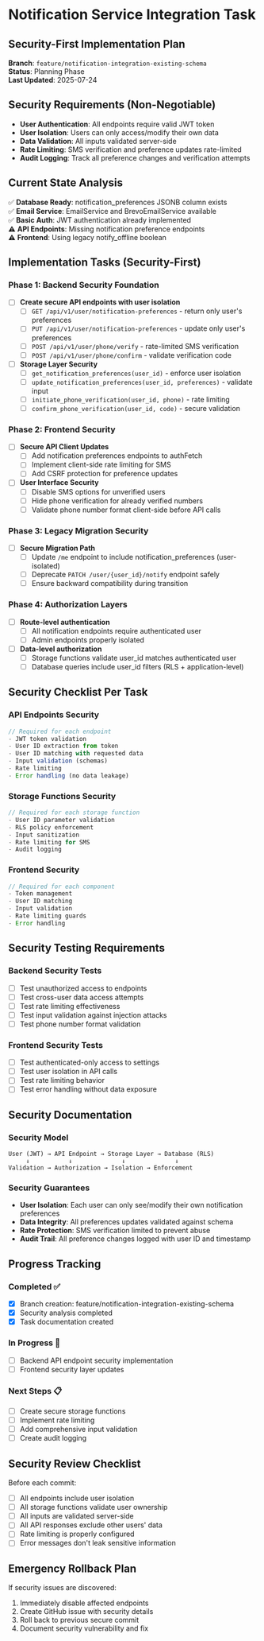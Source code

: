 # Notification Service Integration Task

## Security-First Implementation Plan
**Branch**: `feature/notification-integration-existing-schema`  
**Status**: Planning Phase  
**Last Updated**: 2025-07-24  

## Security Requirements (Non-Negotiable)
- **User Authentication**: All endpoints require valid JWT token
- **User Isolation**: Users can only access/modify their own data
- **Data Validation**: All inputs validated server-side
- **Rate Limiting**: SMS verification and preference updates rate-limited
- **Audit Logging**: Track all preference changes and verification attempts

## Current State Analysis
✅ **Database Ready**: notification_preferences JSONB column exists  
✅ **Email Service**: EmailService and BrevoEmailService available  
✅ **Basic Auth**: JWT authentication already implemented  
⚠️ **API Endpoints**: Missing notification preference endpoints  
⚠️ **Frontend**: Using legacy notify_offline boolean  

## Implementation Tasks (Security-First)

### Phase 1: Backend Security Foundation
- [ ] **Create secure API endpoints with user isolation**
  - [ ] `GET /api/v1/user/notification-preferences` - return only user's preferences
  - [ ] `PUT /api/v1/user/notification-preferences` - update only user's preferences
  - [ ] `POST /api/v1/user/phone/verify` - rate-limited SMS verification
  - [ ] `POST /api/v1/user/phone/confirm` - validate verification code

- [ ] **Storage Layer Security**
  - [ ] `get_notification_preferences(user_id)` - enforce user isolation
  - [ ] `update_notification_preferences(user_id, preferences)` - validate input
  - [ ] `initiate_phone_verification(user_id, phone)` - rate limiting
  - [ ] `confirm_phone_verification(user_id, code)` - secure validation

### Phase 2: Frontend Security
- [ ] **Secure API Client Updates**
  - [ ] Add notification preferences endpoints to authFetch
  - [ ] Implement client-side rate limiting for SMS
  - [ ] Add CSRF protection for preference updates

- [ ] **User Interface Security**
  - [ ] Disable SMS options for unverified users
  - [ ] Hide phone verification for already verified numbers
  - [ ] Validate phone number format client-side before API calls

### Phase 3: Legacy Migration Security
- [ ] **Secure Migration Path**
  - [ ] Update `/me` endpoint to include notification_preferences (user-isolated)
  - [ ] Deprecate `PATCH /user/{user_id}/notify` endpoint safely
  - [ ] Ensure backward compatibility during transition

### Phase 4: Authorization Layers
- [ ] **Route-level authentication**
  - [ ] All notification endpoints require authenticated user
  - [ ] Admin endpoints properly isolated

- [ ] **Data-level authorization**
  - [ ] Storage functions validate user_id matches authenticated user
  - [ ] Database queries include user_id filters (RLS + application-level)

## Security Checklist Per Task

### API Endpoints Security
```typescript
// Required for each endpoint
- JWT token validation
- User ID extraction from token
- User ID matching with requested data
- Input validation (schemas)
- Rate limiting
- Error handling (no data leakage)
```

### Storage Functions Security
```typescript
// Required for each storage function
- User ID parameter validation
- RLS policy enforcement
- Input sanitization
- Rate limiting for SMS
- Audit logging
```

### Frontend Security
```typescript
// Required for each component
- Token management
- User ID matching
- Input validation
- Rate limiting guards
- Error handling
```

## Security Testing Requirements

### Backend Security Tests
- [ ] Test unauthorized access to endpoints
- [ ] Test cross-user data access attempts
- [ ] Test rate limiting effectiveness
- [ ] Test input validation against injection attacks
- [ ] Test phone number format validation

### Frontend Security Tests
- [ ] Test authenticated-only access to settings
- [ ] Test user isolation in API calls
- [ ] Test rate limiting behavior
- [ ] Test error handling without data exposure

## Security Documentation

### Security Model
```
User (JWT) → API Endpoint → Storage Layer → Database (RLS)
     ↓           ↓              ↓              ↓
Validation → Authorization → Isolation → Enforcement
```

### Security Guarantees
- **User Isolation**: Each user can only see/modify their own notification preferences
- **Data Integrity**: All preferences updates validated against schema
- **Rate Protection**: SMS verification limited to prevent abuse
- **Audit Trail**: All preference changes logged with user ID and timestamp

## Progress Tracking

### Completed ✅
- [x] Branch creation: feature/notification-integration-existing-schema
- [x] Security analysis completed
- [x] Task documentation created

### In Progress 🔄
- [ ] Backend API endpoint security implementation
- [ ] Frontend security layer updates

### Next Steps 📋
- [ ] Create secure storage functions
- [ ] Implement rate limiting
- [ ] Add comprehensive input validation
- [ ] Create audit logging

## Security Review Checklist

Before each commit:
- [ ] All endpoints include user isolation
- [ ] All storage functions validate user ownership
- [ ] All inputs are validated server-side
- [ ] All API responses exclude other users' data
- [ ] Rate limiting is properly configured
- [ ] Error messages don't leak sensitive information

## Emergency Rollback Plan
If security issues are discovered:
1. Immediately disable affected endpoints
2. Create GitHub issue with security details
3. Roll back to previous secure commit
4. Document security vulnerability and fix